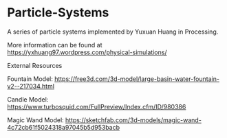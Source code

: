 # Particle-Systems
A series of particle systems implemented by Yuxuan Huang in Processing.

More information can be found at https://yxhuang97.wordpress.com/physical-simulations/


External Resources

Fountain Model: https://free3d.com/3d-model/large-basin-water-fountain-v2--217034.html 

Candle Model: https://www.turbosquid.com/FullPreview/Index.cfm/ID/980386 

Magic Wand Model: https://sketchfab.com/3d-models/magic-wand-4c72cb61f5024318a97045b5d953bacb 
